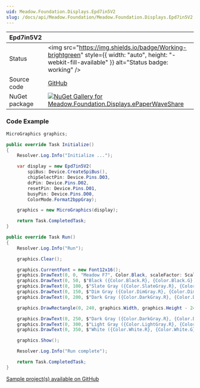 ```yaml
---
uid: Meadow.Foundation.Displays.Epd7in5V2
slug: /docs/api/Meadow.Foundation/Meadow.Foundation.Displays.Epd7in5V2
---
```


| Epd7in5V2 | |
|--------|--------|
| Status | <img src="https://img.shields.io/badge/Working-brightgreen" style={{ width: "auto", height: "-webkit-fill-available" }} alt="Status badge: working" /> |
| Source code | [GitHub](https://github.com/WildernessLabs/Meadow.Foundation/tree/main/Source/Meadow.Foundation.Peripherals/Displays.ePaperWaveShare) |
| NuGet package | <a href="https://www.nuget.org/packages/Meadow.Foundation.Displays.ePaperWaveShare/" target="_blank"><img src="https://img.shields.io/nuget/v/Meadow.Foundation.Displays.ePaperWaveShare.svg?label=Meadow.Foundation.Displays.ePaperWaveShare" alt="NuGet Gallery for Meadow.Foundation.Displays.ePaperWaveShare" /></a> |
### Code Example

```csharp
MicroGraphics graphics;

public override Task Initialize()
{
    Resolver.Log.Info("Initialize ...");

    var display = new Epd7in5V2(
        spiBus: Device.CreateSpiBus(),
        chipSelectPin: Device.Pins.D03,
        dcPin: Device.Pins.D02,
        resetPin: Device.Pins.D01,
        busyPin: Device.Pins.D00,
        ColorMode.Format2bppGray);

    graphics = new MicroGraphics(display);

    return Task.CompletedTask;
}

public override Task Run()
{
    Resolver.Log.Info("Run");

    graphics.Clear();

    graphics.CurrentFont = new Font12x16();
    graphics.DrawText(0, 0, "Meadow F7", Color.Black, scaleFactor: ScaleFactor.X2);
    graphics.DrawText(0, 50, $"Black ({Color.Black.R}, {Color.Black.G}, {Color.Black.B})", Color.Black, scaleFactor: ScaleFactor.X2);
    graphics.DrawText(0, 100, $"Slate Gray ({Color.SlateGray.R}, {Color.SlateGray.G}, {Color.SlateGray.B})", Color.SlateGray, scaleFactor: ScaleFactor.X2);
    graphics.DrawText(0, 150, $"Dim Gray ({Color.DimGray.R}, {Color.DimGray.G}, {Color.DimGray.B})", Color.DimGray, scaleFactor: ScaleFactor.X2);
    graphics.DrawText(0, 200, $"Dark Gray ({Color.DarkGray.R}, {Color.DarkGray.G}, {Color.DarkGray.B})", Color.DarkGray, scaleFactor: ScaleFactor.X2);

    graphics.DrawRectangle(0, 240, graphics.Width, graphics.Height - 240, Color.SlateGray, true);

    graphics.DrawText(0, 250, $"Dark Gray ({Color.DarkGray.R}, {Color.DarkGray.G}, {Color.DarkGray.B})", Color.DarkGray, scaleFactor: ScaleFactor.X2);
    graphics.DrawText(0, 300, $"Light Gray ({Color.LightGray.R}, {Color.LightGray.G}, {Color.LightGray.B})", Color.LightGray, scaleFactor: ScaleFactor.X2);
    graphics.DrawText(0, 350, $"White ({Color.White.R}, {Color.White.G}, {Color.White.B})", Color.White, scaleFactor: ScaleFactor.X2);

    graphics.Show();

    Resolver.Log.Info("Run complete");

    return Task.CompletedTask;
}

```

[Sample project(s) available on GitHub](https://github.com/WildernessLabs/Meadow.Foundation/tree/main/Source/Meadow.Foundation.Peripherals/Displays.ePaperWaveShare/Samples/Epd7in5V2_Sample)


